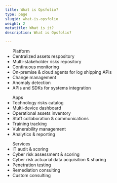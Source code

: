 ```yaml
---
title: What is Opsfolio?
type: page
slugid: what-is-opsfolio
weight: 2
metatitle: What is it?
description: What is Opsfolio?

---
```

<div class="grid grid-cols-1 sm:grid-cols-3 md:grid-cols-3 gap-4 bg-gray-100 p-5 mb-3">
    <div class="">
        <ul class="list-disc ml-8 mb-4"><span class="font-bold mb-4 block">Platform</span>
            <li>Centralized assets respository</li>
            <li>Multi-stakeholder risks repository</li>
            <li>Continuous monitoring</li>
            <li>On-premise & cloud agents for log shipping APIs</li>
            <li>Change management</li>    
            <li>Anomaly detection</li>
            <li>APIs and SDKs for systems integration</li>
        </ul>
    </div>
    <div class="">
        <ul class="list-disc ml-4 mb-4"><span class="font-bold mb-4 block">Apps</span>
            <li>Technology risks catalog</li>
            <li>Multi-device dashboard</li>
            <li>Operational assets inventory</li> 
            <li>Staff collaboration & communications</li>
            <li>Training tracking</li>
            <li>Vulnerability management</li>
            <li>Analytics & reporting</li>
        </ul>
    </div>
    <div class="">
        <ul class="list-disc ml-8 mb-4"><span class="font-bold mb-4 block">Services</span>
            <li>IT audit & scoring</li>
            <li>Cyber risk assessment & scoring</li>
            <li>Cyber risk actuarial data acquisition & sharing</li>
            <li>Penetration testing</li>
            <li>Remediation consulting</li>
            <li>Custom consulting</li>    
        </ul>
    </div>
</div>